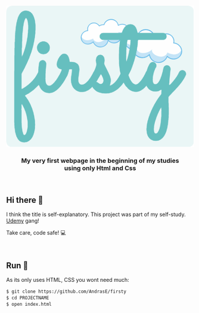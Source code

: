 <br>
<p align="center">
  <a href="https://andrase.github.io/firsty/" target="_blank" rel="noopener noreferrer">
  <img src="https://github.com/AndrasE/raw-readme/blob/main/firsty-readme-img.png?raw=true" width: "250px">
  </a>
</p>
<h3 align="center">
  My very first webpage in the beginning of my studies
  <br>
  using only Html and Css
</h3>

<br>

## Hi there 👋

I think the title is self-explanatory. 
This project was part of my self-study. <a href="https://www.udemy.com/course/the-complete-web-development-bootcamp" target="_blank" rel="noopener noreferrer">Udemy</a> gang!
  
Take care, code safe! 💻

<br>

## Run 🚀
As its only uses HTML, CSS you wont need much:

```sh
$ git clone https://github.com/AndrasE/firsty
$ cd PROJECTNAME
$ open index.html
```

